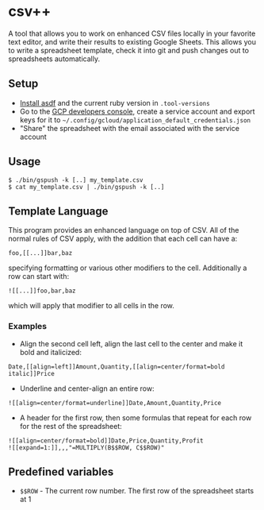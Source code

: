 # csv++

A tool that allows you to work on enhanced CSV files locally in your favorite text editor, and write their results to existing Google Sheets.  This allows you to write a spreadsheet template, check it into git and push changes out to spreadsheets automatically.

## Setup

* [Install asdf](https://asdf-vm.com/guide/getting-started.html) and the current ruby version in `.tool-versions`
* Go to the [GCP developers console](https://console.cloud.google.com/projectselector2/apis/credentials?pli=1&supportedpurview=project), create a service account and export keys for it to `~/.config/gcloud/application_default_credentials.json`
* "Share" the spreadsheet with the email associated with the service account

## Usage

```
$ ./bin/gspush -k [..] my_template.csv
$ cat my_template.csv | ./bin/gspush -k [..]
```

## Template Language

This program provides an enhanced language on top of CSV.  All of the normal rules of CSV apply, with the addition that each cell can have a:

```
foo,[[...]]bar,baz
```

specifying formatting or various other modifiers to the cell.  Additionally a row can start with:

```
![[...]]foo,bar,baz
```

which will apply that modifier to all cells in the row.

### Examples

* Align the second cell left, align the last cell to the center and make it bold and italicized:

```
Date,[[align=left]]Amount,Quantity,[[align=center/format=bold italic]]Price
```

* Underline and center-align an entire row:

```
![[align=center/format=underline]]Date,Amount,Quantity,Price
```

* A header for the first row, then some formulas that repeat for each row for the rest of the spreadsheet:

```
![[align=center/format=bold]]Date,Price,Quantity,Profit
![[expand=1:]],,,"=MULTIPLY(B$$ROW, C$$ROW)"
```

## Predefined variables

* `$$ROW` - The current row number.  The first row of the spreadsheet starts at 1
